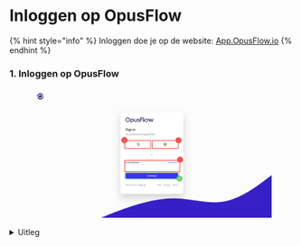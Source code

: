 # Inloggen op OpusFlow

{% hint style="info" %}
Inloggen doe je op de website: [App.OpusFlow.io](https://app.opusflow.io/)
{% endhint %}

### 1.  Inloggen op OpusFlow&#x20;

<figure><img src="../../.gitbook/assets/1 Inloggen op opuslfow.svg" alt=""><figcaption></figcaption></figure>

<details>

<summary>Uitleg</summary>

Het is mogelijk om op drie verschillende manieren in te loggen op OpusFlow. De drie verschillende manieren lees je in stap 1-3.

1. Je kunt met je Microsoft account inloggen.
2. Je kunt met je Google account inloggen.
3. Je kunt inloggen met een email adres of telefoonnummer.
4. Als je kiest om in te loggen met je email adres, klik dan vervolgens op "Continue" om de inlogpoging te voltooien.

</details>

